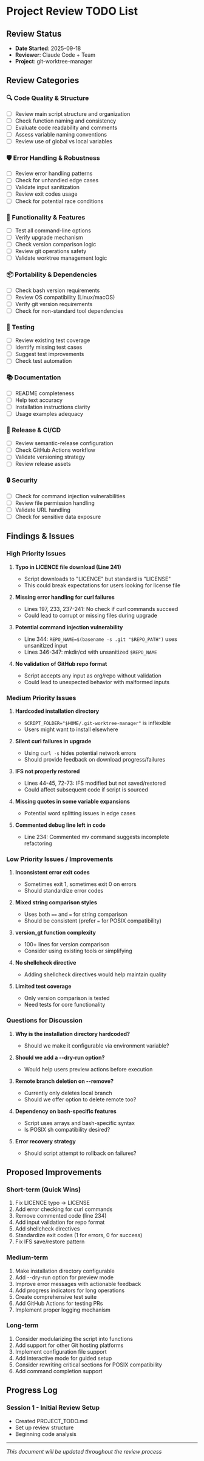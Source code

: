 # Project Review TODO List

## Review Status
- **Date Started**: 2025-09-18
- **Reviewer**: Claude Code + Team
- **Project**: git-worktree-manager

## Review Categories

### 🔍 Code Quality & Structure
- [ ] Review main script structure and organization
- [ ] Check function naming and consistency
- [ ] Evaluate code readability and comments
- [ ] Assess variable naming conventions
- [ ] Review use of global vs local variables

### 🛡️ Error Handling & Robustness
- [ ] Review error handling patterns
- [ ] Check for unhandled edge cases
- [ ] Validate input sanitization
- [ ] Review exit codes usage
- [ ] Check for potential race conditions

### 🔧 Functionality & Features
- [ ] Test all command-line options
- [ ] Verify upgrade mechanism
- [ ] Check version comparison logic
- [ ] Review git operations safety
- [ ] Validate worktree management logic

### 📦 Portability & Dependencies
- [ ] Check bash version requirements
- [ ] Review OS compatibility (Linux/macOS)
- [ ] Verify git version requirements
- [ ] Check for non-standard tool dependencies

### 🧪 Testing
- [ ] Review existing test coverage
- [ ] Identify missing test cases
- [ ] Suggest test improvements
- [ ] Check test automation

### 📚 Documentation
- [ ] README completeness
- [ ] Help text accuracy
- [ ] Installation instructions clarity
- [ ] Usage examples adequacy

### 🚀 Release & CI/CD
- [ ] Review semantic-release configuration
- [ ] Check GitHub Actions workflow
- [ ] Validate versioning strategy
- [ ] Review release assets

### 🔒 Security
- [ ] Check for command injection vulnerabilities
- [ ] Review file permission handling
- [ ] Validate URL handling
- [ ] Check for sensitive data exposure

## Findings & Issues

### High Priority Issues

1. **Typo in LICENCE file download (Line 241)**
   - Script downloads to "LICENCE" but standard is "LICENSE"
   - This could break expectations for users looking for license file

2. **Missing error handling for curl failures**
   - Lines 197, 233, 237-241: No check if curl commands succeed
   - Could lead to corrupt or missing files during upgrade

3. **Potential command injection vulnerability**
   - Line 344: `REPO_NAME=$(basename -s .git "$REPO_PATH")` uses unsanitized input
   - Lines 346-347: mkdir/cd with unsanitized `$REPO_NAME`

4. **No validation of GitHub repo format**
   - Script accepts any input as org/repo without validation
   - Could lead to unexpected behavior with malformed inputs

### Medium Priority Issues

1. **Hardcoded installation directory**
   - `SCRIPT_FOLDER="$HOME/.git-worktree-manager"` is inflexible
   - Users might want to install elsewhere

2. **Silent curl failures in upgrade**
   - Using `curl -s` hides potential network errors
   - Should provide feedback on download progress/failures

3. **IFS not properly restored**
   - Lines 44-45, 72-73: IFS modified but not saved/restored
   - Could affect subsequent code if script is sourced

4. **Missing quotes in some variable expansions**
   - Potential word splitting issues in edge cases

5. **Commented debug line left in code**
   - Line 234: Commented mv command suggests incomplete refactoring

### Low Priority Issues / Improvements

1. **Inconsistent error exit codes**
   - Sometimes exit 1, sometimes exit 0 on errors
   - Should standardize error codes

2. **Mixed string comparison styles**
   - Uses both `==` and `=` for string comparison
   - Should be consistent (prefer `=` for POSIX compatibility)

3. **version_gt function complexity**
   - 100+ lines for version comparison
   - Consider using existing tools or simplifying

4. **No shellcheck directive**
   - Adding shellcheck directives would help maintain quality

5. **Limited test coverage**
   - Only version comparison is tested
   - Need tests for core functionality

### Questions for Discussion

1. **Why is the installation directory hardcoded?**
   - Should we make it configurable via environment variable?

2. **Should we add a --dry-run option?**
   - Would help users preview actions before execution

3. **Remote branch deletion on --remove?**
   - Currently only deletes local branch
   - Should we offer option to delete remote too?

4. **Dependency on bash-specific features**
   - Script uses arrays and bash-specific syntax
   - Is POSIX sh compatibility desired?

5. **Error recovery strategy**
   - Should script attempt to rollback on failures?

## Proposed Improvements

### Short-term (Quick Wins)
1. Fix LICENCE typo → LICENSE
2. Add error checking for curl commands
3. Remove commented code (line 234)
4. Add input validation for repo format
5. Add shellcheck directives
6. Standardize exit codes (1 for errors, 0 for success)
7. Fix IFS save/restore pattern

### Medium-term
1. Make installation directory configurable
2. Add --dry-run option for preview mode
3. Improve error messages with actionable feedback
4. Add progress indicators for long operations
5. Create comprehensive test suite
6. Add GitHub Actions for testing PRs
7. Implement proper logging mechanism

### Long-term
1. Consider modularizing the script into functions
2. Add support for other Git hosting platforms
3. Implement configuration file support
4. Add interactive mode for guided setup
5. Consider rewriting critical sections for POSIX compatibility
6. Add command completion support

## Progress Log

### Session 1 - Initial Review Setup
- Created PROJECT_TODO.md
- Set up review structure
- Beginning code analysis

---
*This document will be updated throughout the review process*